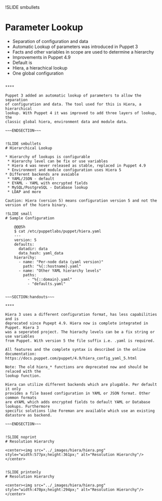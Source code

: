 !SLIDE smbullets
# Parameter Lookup

* Separation of configuration and data
* Automatic Lookup of parameters was introduced in Puppet 3
* Facts and other variables in scope are used to determine a hierarchy
* Improvements in Puppet 4.9
* Default is
 * Hiera, a hierachical lookup
 * One global configuration


~~~SECTION:handouts~~~

****

Puppet 3 added an automatic lookup of parameters to allow the separation
of configuration and data. The tool used for this is Hiera, a hierarchical
lookup. With Puppet 4 it was improved to add three layers of lookup, the
classic global hiera, environment data and module data.

~~~ENDSECTION~~~


!SLIDE smbullets
# Hierarchical Lookup

* Hierarchy of lookups is configurable
 * Hierarchy level can be fix or use variables
 * Hiera 4 was never released as stable, replaced in Puppet 4.9
 * Environment and module configuration uses Hiera 5
* Different backends are avaiable
 * YAML/JSON - default
 * EYAML - YAML with encrypted fields
 * MySQL/PostgreSQL - Database lookup
 * LDAP and more

Caution: Hiera (version 5) means configuration version 5 and not the version of the hiera binary.

!SLIDE small
# Sample Configuration

    @@@Sh
    $ cat /etc/puppetlabs/puppet/hiera.yaml
    ---
    version: 5
    defaults:
      datadir: data
      data_hash: yaml_data
    hierarchy:
      - name: "Per-node data (yaml version)"
        path: "%{::hostname}.yaml"
      - name: "Other YAML hierarchy levels"
        paths:
          - "%{::domain}.yaml"
          - "defaults.yaml"


~~~SECTION:handouts~~~

****

Hiera 3 uses a different configuration format, has less capabilities and is
deprecated since Pupept 4.9. Hiera now is complete integrated in Puppet. Hiera 3
was a seperated project. The hierachy levels can be a fix string or use variables
from Puppet. With version 5 the file suffix i.e. .yaml is required.

All features and the complete syntax is described in the online documentation:
https://docs.puppet.com/puppet/4.9/hiera_config_yaml_5.html

Note: The old hiera_* functions are deprecated now and should be relaced with the
lookup function.

Hiera can utilize different backends which are plugable. Per default it only
provides a file based configuration in YAML or JSON format. Other common formats
are eYAML which adds encrypted fields to default YAML or Database lookups. Furthermore
specific solutions like Foreman are available which use an existing datastore as backend.

~~~ENDSECTION~~~


!SLIDE noprint
# Resolution Hierarchy

<center><img src="../_images/hiera/hiera.png" style="width:577px;height:361px;" alt="Resolution Hierarchy"/></center>


!SLIDE printonly
# Resolution Hierarchy

<center><img src="../_images/hiera/hiera.png" style="width:470px;height:294px;" alt="Resolution Hierarchy"/></center>
